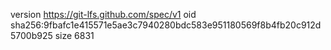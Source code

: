 version https://git-lfs.github.com/spec/v1
oid sha256:9fbafc1e415571e5ae3c7940280bdc583e951180569f8b4fb20c912d5700b925
size 6831
